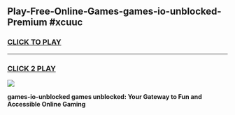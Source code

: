 
## Play-Free-Online-Games-games-io-unblocked-Premium #xcuuc
<h3>
<a href="https://premium.freeplayer.one?title=games-io-unblocked&ref=8M">CLICK TO PLAY</a></h3>
<hr>

<h3>
<a href="https://premium.freeplayer.one?title=games-io-unblocked&ref=8M">CLICK 2 PLAY</a>
  
</h3>

<a href="https://premium.freeplayer.one?title=games-io-unblocked&ref=8M"><img src="https://clearcache.store/games.png"></a>


**games-io-unblocked games unblocked: Your Gateway to Fun and Accessible Online Gaming**
